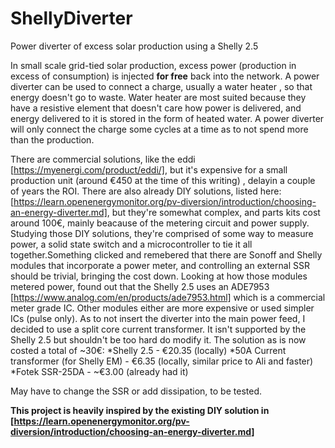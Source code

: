 # ShellyDiverter
Power diverter of excess solar production using a Shelly 2.5

In small scale grid-tied solar production, excess power (production in excess of consumption) is injected **for free** back into the network. 
A power diverter can be used to connect a charge, usually a water heater , so that energy doesn't go to waste. Water heater are most suited because they have a resistive element that doesn't care how power is delivered, and energy delivered to it is stored in the form of heated water. A power diverter will only connect the charge some cycles at a time as to not spend more than the production.

There are commercial solutions, like the eddi [https://myenergi.com/product/eddi/], but it's expensive for a small production unit (around €450 at the time of this writing) , delayin a couple of years the ROI.
There are also already DIY solutions, listed here: [https://learn.openenergymonitor.org/pv-diversion/introduction/choosing-an-energy-diverter.md], but they're somewhat complex, and parts kits cost around 100€, mainly beacause of the metering circuit and power supply.
Studying those DIY solutions, they're comprised of some way to measure power,  a solid state switch and a microcontroller to tie it all together.Something clicked and remebered that there are Sonoff and Shelly modules that incorporate a power meter, and controlling an external SSR should be trivial, bringing the cost down.
Looking at how those modules metered power, found out that the Shelly 2.5 uses an ADE7953 [https://www.analog.com/en/products/ade7953.html] which is a commercial meter grade IC. Other modules either are more expensive or used simpler ICs (pulse only).
As to not insert the diverter into the main power feed, I decided to use a split core current transformer. It isn't supported by the Shelly 2.5 but shouldn't be too hard do modify it.
The solution as is now costed a total of ~30€:
*Shelly 2.5 - €20.35 (locally)
*50A Current transformer (for Shelly EM) - €6.35 (locally, similar price to Ali and faster)
*Fotek SSR-25DA - ~€3.00 (already had it)

May have to change the SSR or add dissipation, to be tested.

**This project is heavily inspired by the existing DIY solution in [https://learn.openenergymonitor.org/pv-diversion/introduction/choosing-an-energy-diverter.md]**
